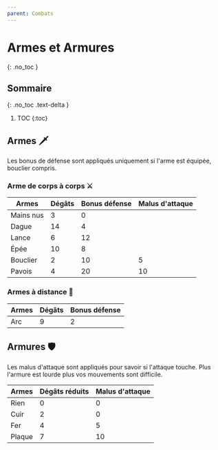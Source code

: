```yaml
---
parent: Combats
---
```


# Armes et Armures

{: .no_toc }

<!-- prettier-ignore-start -->
## Sommaire
{: .no_toc .text-delta }

1. TOC
{:toc}

<!-- prettier-ignore-end -->

## Armes 🗡️

Les bonus de défense sont appliqués uniquement si l'arme est équipée, bouclier compris.

### Arme de corps à corps ⚔️

| Armes     | Dégâts | Bonus défense | Malus d'attaque |
| --------- | ------ | ------------- | --------------- |
| Mains nus | 3      | 0             |                 |
| Dague     | 14     | 4             |                 |
| Lance     | 6      | 12            |                 |
| Épée      | 10     | 8             |                 |
| Bouclier  | 2      | 10            | 5               |
| Pavois    | 4      | 20            | 10              |

### Armes à distance 🏹

| Armes | Dégâts | Bonus défense |
| ----- | ------ | ------------- |
| Arc   | 9      | 2             |

## Armures 🛡️

Les malus d'attaque sont appliqués pour savoir si l'attaque touche. Plus l'armure est lourde plus vos mouvements sont difficile.

| Armes  | Dégâts réduits | Malus d'attaque |
| ------ | -------------- | --------------- |
| Rien   | 0              | 0               |
| Cuir   | 2              | 0               |
| Fer    | 4              | 5               |
| Plaque | 7              | 10              |
